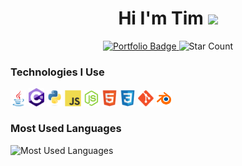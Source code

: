 <!--  header -->
<div id="badges" align="center" width="100%">
<h1>
Hi I'm Tim
<img src="https://media.giphy.com/media/hvRJCLFzcasrR4ia7z/giphy.gif" width="5%"/>
</h1>
<a href="https://timothycronin.com">
<img src="https://img.shields.io/badge/-My%20Portfolio-blue" alt="Portfolio Badge" width="12%"/>
</a>
<img src="https://img.shields.io/github/stars/4tlc?style=social" alt="Star Count" width="12%"/>
</div>
<!--  technologies -->
<h3>Technologies I Use</h3>
<div width="100%"/>
<img src="./images/java.svg" alt="java" style="width: 5%;"/>  <img src="./images/c_hashtag.svg" alt="c#" style="width: 5%;"/>  <img src="./images/python.svg" alt="python" style="width: 5%;"/>  <img src="./images/js.svg" alt="javascript" style="width: 5%;"/>  <img src="./images/nodejs.svg" alt="nodejs" style="width: 5%;"/>  <img src="./images/html.svg" alt="html" style="width: 5%;"/>  <img src="./images/css.svg" alt="css" style="width: 5%;"/>  <picture><source media="(prefers-color-scheme: dark)" srcset="./images/unity_dark.svg"><source media="(prefers-color-scheme: light)" scrset="./images/unity_bright.svg"></picture>  <img src="./images/git.svg" alt="git" style="width: 5%;"/>  <img src="./images/blender.svg" alt="blender" style="width: 5%;"/>
</div>

<h3>Most Used Languages</h3>
<img src="https://github-readme-stats.vercel.app/api/top-langs/?username=4tlc&layout=compact&hide_title=true&langs_count=6&hide=SCSS" alt="Most Used Languages"/>
